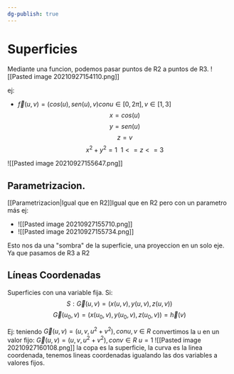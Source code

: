 ```yaml
---
dg-publish: true
---
```

# Superficies
Mediante una funcion, podemos pasar puntos de R2 a puntos de R3.
![[Pasted image 20210927154110.png]]

ej: 
- $\vec f (u, v)=(cos⁡(u), sen(u),v) con u∈[0, 2π], v∈[1, 3]$
$$x=cos(u)$$
$$y=sen(u)$$
$$z=v$$
$$x^2+y^2=1 \ \ 1<=z<=3$$

![[Pasted image 20210927155647.png]]
## Parametrizacion. 
[[Parametrizacion|Igual que en R2]]Igual que en R2 pero con un parametro más
ej:
- ![[Pasted image 20210927155710.png]]
- ![[Pasted image 20210927155734.png]]

Esto nos da una "sombra" de la superficie, una proyeccion en un solo eje. Ya que pasamos de R3 a R2

## Líneas Coordenadas
Superficies con una variable fija.
Si: 
$$S:\vec G(u,v)=(x(u,v), y(u,v),z(u,v))$$
$$\vec G(u_0,v)=(x(u_0,v), y(u_0,v),z(u_0,v))=\vec h(v)$$

Ej: 
teniendo $\vec G(u,v)=(u, v, u^2+v^2 ), con u, v ∈R$
convertimos la u en un valor fijo: 
$\vec G(u,v)=(u, v, u^2+v^2 ), con v ∈R \ u=1$
![[Pasted image 20210927160108.png]]
la copa es la superficie, la curva es la linea coordenada, tenemos lineas coordenadas igualando las dos variables a valores fijos.